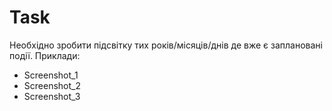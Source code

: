 # Task

Необхідно зробити підсвітку тих років/місяців/днів де вже є заплановані події. Приклади:
* Screenshot_1
* Screenshot_2
* Screenshot_3